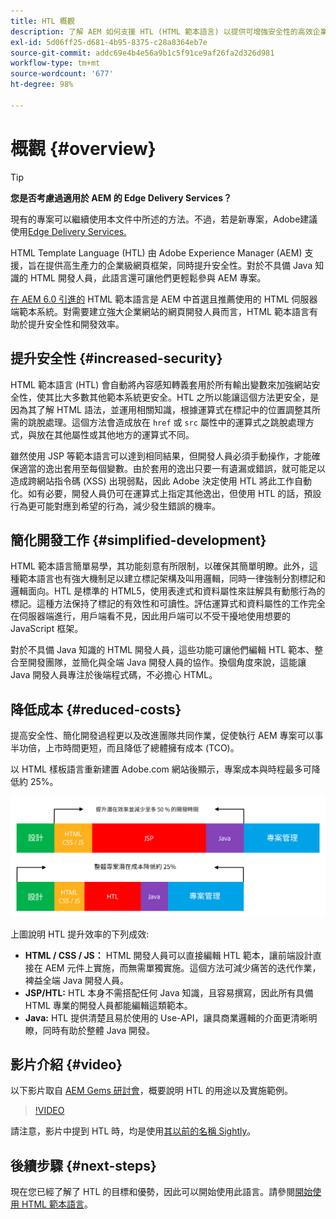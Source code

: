 ```yaml
---
title: HTL 概觀
description: 了解 AEM 如何支援 HTL (HTML 範本語言) 以提供可增強安全性的高效企業級 Web 框架。對於不具備 Java 知識的 HTML 開發人員，該框架能讓他們更輕鬆參與 AEM 專案。
exl-id: 5d06ff25-d681-4b95-8375-c28a8364eb7e
source-git-commit: addc69e4b4e56a9b1c5f91ce9af26fa2d326d981
workflow-type: tm+mt
source-wordcount: '677'
ht-degree: 98%

---
```



# 概觀 {#overview}

>[!TIP]
>
>**您是否考慮過適用於 AEM 的 Edge Delivery Services？**
>
>現有的專案可以繼續使用本文件中所述的方法。不過，若是新專案，Adobe建議使用[Edge Delivery Services.](https://experienceleague.adobe.com/zh-hant/docs/experience-manager-cloud-service/content/edge-delivery/overview)

HTML Template Language (HTL) 由 Adobe Experience Manager (AEM) 支援，旨在提供高生產力的企業級網頁框架，同時提升安全性。對於不具備 Java 知識的 HTML 開發人員，此語言還可讓他們更輕鬆參與 AEM 專案。

[在 AEM 6.0 引進的](history.md) HTML 範本語言是 AEM 中首選且推薦使用的 HTML 伺服器端範本系統。對需要建立強大企業網站的網頁開發人員而言，HTML 範本語言有助於提升安全性和開發效率。

## 提升安全性 {#increased-security}

HTML 範本語言 (HTL) 會自動將內容感知轉義套用於所有輸出變數來加強網站安全性，使其比大多數其他範本系統更安全。HTL 之所以能讓這個方法更安全，是因為其了解 HTML 語法，並運用相關知識，根據運算式在標記中的位置調整其所需的跳脫處理。這個方法會造成放在 `href` 或 `src` 屬性中的運算式之跳脫處理方式，與放在其他屬性或其他地方的運算式不同。

雖然使用 JSP 等範本語言可以達到相同結果，但開發人員必須手動操作，才能確保適當的逸出套用至每個變數。由於套用的逸出只要一有遺漏或錯誤，就可能足以造成跨網站指令碼 (XSS) 出現弱點，因此 Adobe 決定使用 HTL 將此工作自動化。如有必要，開發人員仍可在運算式上指定其他逸出，但使用 HTL 的話，預設行為更可能對應到希望的行為，減少發生錯誤的機率。

## 簡化開發工作 {#simplified-development}

HTML 範本語言簡單易學，其功能刻意有所限制，以確保其簡單明瞭。此外，這種範本語言也有強大機制足以建立標記架構及叫用邏輯，同時一律強制分割標記和邏輯面向。HTL 是標準的 HTML5，使用表達式和資料屬性來註解具有動態行為的標記。這種方法保持了標記的有效性和可讀性。評估運算式和資料屬性的工作完全在伺服器端進行，用戶端看不見，因此用戶端可以不受干擾地使用想要的 JavaScript 框架。

對於不具備 Java 知識的 HTML 開發人員，這些功能可讓他們編輯 HTL 範本、整合至開發團隊，並簡化與全端 Java 開發人員的協作。換個角度來說，這能讓 Java 開發人員專注於後端程式碼，不必擔心 HTML。

## 降低成本 {#reduced-costs}

提高安全性、簡化開發過程更以及改進團隊共同作業，促使執行 AEM 專案可以事半功倍，上市時間更短，而且降低了總體擁有成本 (TCO)。

以 HTML 樣板語言重新建置 Adobe.com 網站後顯示，專案成本與時程最多可降低約 25%。

![提高效率並降低成本](assets/chlimage_1.png)

上圖說明 HTL 提升效率的下列成效:

* **HTML / CSS / JS：** HTML 開發人員可以直接編輯 HTL 範本，讓前端設計直接在 AEM 元件上實施，而無需單獨實施。這個方法可減少痛苦的迭代作業，裨益全端 Java 開發人員。
* **JSP/HTL:** HTL 本身不需搭配任何 Java 知識，且容易撰寫，因此所有具備 HTML 專業的開發人員都能編輯這類範本。
* **Java:** HTL 提供清楚且易於使用的 Use-API，讓具商業邏輯的介面更清晰明瞭，同時有助於整體 Java 開發。

## 影片介紹 {#video}

以下影片取自 [AEM Gems 研討會](https://experienceleague.adobe.com/zh-hant/docs/events/experience-manager-gems-recordings/gems2014/aem-introduction-to-htl)，概要說明 HTL 的用途以及實施範例。

>[!VIDEO](https://video.tv.adobe.com/v/19504/?quality=9)

請注意，影片中提到 HTL 時，均是使用[其以前的名稱 Sightly](history.md)。

## 後續步驟 {#next-steps}

現在您已經了解了 HTL 的目標和優勢，因此可以開始使用此語言。請參閱[開始使用 HTML 範本語言](getting-started.md)。
